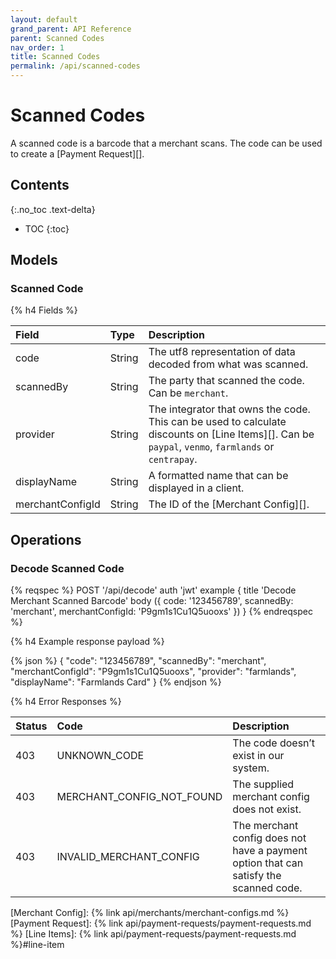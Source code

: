 ```yaml
---
layout: default
grand_parent: API Reference
parent: Scanned Codes
nav_order: 1
title: Scanned Codes
permalink: /api/scanned-codes
---
```


# Scanned Codes

A scanned code is a barcode that a merchant scans. The code can be used to create a [Payment Request][].

## Contents
{:.no_toc .text-delta}

* TOC
{:toc}

## Models

### Scanned Code

{% h4 Fields %}

|      Field       |  Type  |                                              Description                                               |
| :--------------- | :----- | :----------------------------------------------------------------------------------------------------- |
| code             | String | The utf8 representation of data decoded from what was scanned.                                         |
| scannedBy        | String | The party that scanned the code. Can be `merchant`.                                                   |
| provider         | String | The integrator that owns the code. This can be used to calculate discounts on [Line Items][]. Can be `paypal`, `venmo`, `farmlands` or `centrapay`. |
| displayName      | String | A formatted name that can be displayed in a client.                                                    |
| merchantConfigId | String | The ID of the [Merchant Config][].                                                                     |

## Operations

<a name="decode-scanned-code"></a>
### Decode Scanned Code

{% reqspec %}
  POST '/api/decode'
  auth 'jwt'
  example {
    title 'Decode Merchant Scanned Barcode'
    body ({
      code: '123456789',
      scannedBy: 'merchant',
      merchantConfigId: 'P9gm1s1Cu1Q5uooxs'
    })
  }
{% endreqspec %}

{% h4 Example response payload %}

{% json %}
{
  "code": "123456789",
  "scannedBy": "merchant",
  "merchantConfigId": "P9gm1s1Cu1Q5uooxs",
  "provider": "farmlands",
  "displayName": "Farmlands Card"
}
{% endjson %}

{% h4 Error Responses %}

| Status |           Code            |                                      Description                                      |
| :----- | :------------------------ | :------------------------------------------------------------------------------------ |
| 403    | UNKNOWN_CODE              | The code doesn’t exist in our system.                                                 |
| 403    | MERCHANT_CONFIG_NOT_FOUND | The supplied merchant config does not exist.                                          |
| 403    | INVALID_MERCHANT_CONFIG   | The merchant config does not have a payment option that can satisfy the scanned code. |

[Merchant Config]: {% link api/merchants/merchant-configs.md %}
[Payment Request]: {% link api/payment-requests/payment-requests.md %}
[Line Items]: {% link api/payment-requests/payment-requests.md %}#line-item
